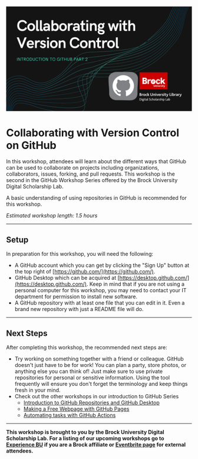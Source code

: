 ![Tool Logo](Github_Part2.png)


# Collaborating with Version Control on GitHub
In this workshop, attendees will learn about the different ways that GitHub can be used to collaborate on projects including organizations, collaborators, issues, forking, and pull requests.  This workshop is the second in the GitHub Workshop Series offered by the Brock University Digital Scholarship Lab.

A basic understanding of using repositories in GitHub is recommended for this workshop.  

*Estimated workshop length: 1.5 hours*

----
## Setup
In preparation for this workshop, you will need the following: 

 - A GitHub account which you can get by clicking the "Sign Up" button at the top right of [https://github.com/](https://github.com/).
 - GitHub Desktop which can be acquired at [https://desktop.github.com/](https://desktop.github.com/).  Keep in mind that if you are not using a personal computer for this workshop, you may need to contact your IT department for permission to install new software.
 - A GitHub repository with at least one file that you can edit in it.  Even a brand new repository with just a README file will do.  

----
## Next Steps
After completing this workshop, the recommended next steps are:

 - Try working on something together with a friend or colleague.  GitHub doesn't just have to be for work!  You can plan a party, store photos, or anything else you can think of!  Just make sure to use private repositories for personal or sensitive information.  Using the tool frequently will ensure you don't forget the terminology and keep things fresh in your mind.
- Check out the other workshops in our introduction to GitHub Series
   - [Introduction to GitHub Repositories and GitHub Desktop](https://brockdsl.github.io/Introduction-to-GitHub-Repositories-and-GitHub-Desktop/)
   - [Making a Free Webpage with GitHub Pages](https://brockdsl.github.io/Making-a-Free-Webpage-with-GitHub-Pages/)
   - [Automating tasks with GitHub Actions](https://brockdsl.github.io/Automating-tasks-with-GitHub-Actions/)
  


----
 
 

  
**This workshop is brought to you by the Brock University Digital Scholarship Lab.  For a listing of our upcoming workshops go to [Experience BU](https://experiencebu.brocku.ca/organization/dsl) if you are a Brock affiliate or [Eventbrite page](https://www.eventbrite.ca/o/brock-university-digital-scholarship-lab-21661627350) for external attendees.**

